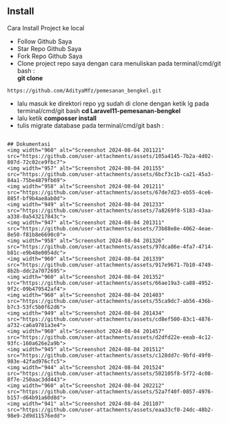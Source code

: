 ## Install
Cara Install Project ke local 
-   Follow Github Saya
-   Star Repo Github Saya
-   Fork Repo Github Saya
-   Clone project repo saya dengan cara menuliskan pada terminal/cmd/git bash :<br> <b>git clone</b>
``````
https://github.com/AdityaMfz/pemesanan_bengkel.git
`````` 
-   lalu masuk ke direktori repo yg sudah di clone dengan ketik lg pada terminal/cmd/git bash <b>cd Laravel11-pemesanan-bengkel</b>
-   lalu ketik <b>composser install </b>
-   tulis migrate database pada terminal/cmd/git bash : 
``````

## Dokumentasi
<img width="960" alt="Screenshot 2024-08-04 201121" src="https://github.com/user-attachments/assets/105a4145-7b2a-4d02-807d-72c02ce9fbc7">
<img width="957" alt="Screenshot 2024-08-04 201155" src="https://github.com/user-attachments/assets/6bcf3c1b-ca21-45a3-84a1-75be4879fb69">
<img width="958" alt="Screenshot 2024-08-04 201211" src="https://github.com/user-attachments/assets/67de7d23-eb55-4ce6-885f-bf9b4ae8ab0d">
<img width="949" alt="Screenshot 2024-08-04 201233" src="https://github.com/user-attachments/assets/7a8269f8-5183-43aa-a338-0a543217843c">
<img width="947" alt="Screenshot 2024-08-04 201311" src="https://github.com/user-attachments/assets/73b88e8e-4062-4eae-8e50-f81b8e6690c0">
<img width="958" alt="Screenshot 2024-08-04 201326" src="https://github.com/user-attachments/assets/97dca86e-4fa7-4714-b81c-e9b48e0054dc">
<img width="960" alt="Screenshot 2024-08-04 201339" src="https://github.com/user-attachments/assets/917e9671-7b10-4749-8b2b-ddc2a7072695">
<img width="960" alt="Screenshot 2024-08-04 201352" src="https://github.com/user-attachments/assets/66ae19a3-ca88-4952-9f2c-09b479542af4">
<img width="960" alt="Screenshot 2024-08-04 201403" src="https://github.com/user-attachments/assets/55ca9dc7-ab56-436b-b7c3-53fc5b0f62d6">
<img width="949" alt="Screenshot 2024-08-04 201434" src="https://github.com/user-attachments/assets/cd8ef500-83c1-4876-a732-ca6a9781a3e4">
<img width="960" alt="Screenshot 2024-08-04 201457" src="https://github.com/user-attachments/assets/d2dfd22e-eeab-4c12-93fc-160a626e2a9b">
<img width="945" alt="Screenshot 2024-08-04 201512" src="https://github.com/user-attachments/assets/c128dd7c-9bfd-49f0-983e-42fad976cfc5">
<img width="944" alt="Screenshot 2024-08-04 201524" src="https://github.com/user-attachments/assets/502105f8-5f72-4c08-8f7e-250aac3dd443">
<img width="960" alt="Screenshot 2024-08-04 202212" src="https://github.com/user-attachments/assets/52a7f40f-0857-4976-b157-d64b91a60d8d">
<img width="941" alt="Screenshot 2024-08-04 201107" src="https://github.com/user-attachments/assets/eaa33cf0-24dc-48b2-98e9-2d9d11576edd">
